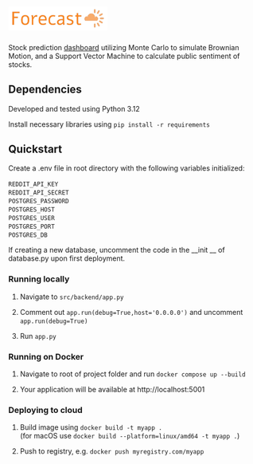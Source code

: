 # <img src='src/frontend/static/imgs/logo_small.png' width=200/>

Stock prediction [dashboard](https://forecastapp.onrender.com/) utilizing Monte Carlo to simulate Brownian Motion, and a Support Vector Machine to calculate public sentiment of stocks.

## Dependencies
Developed and tested using Python 3.12

Install necessary libraries using `pip install -r requirements`

## Quickstart

Create a .env file in root directory with the following variables initialized:

`REDDIT_API_KEY`  
`REDDIT_API_SECRET`  
`POSTGRES_PASSWORD`  
`POSTGRES_HOST`  
`POSTGRES_USER`  
`POSTGRES_PORT`    
`POSTGRES_DB`

If creating a new database, uncomment the code in the __init __ of database.py upon first deployment.

### Running locally

1. Navigate to `src/backend/app.py`

2. Comment out `app.run(debug=True,host='0.0.0.0')` and uncomment `app.run(debug=True)`

3. Run `app.py`

### Running on Docker
1. Navigate to root of project folder and run `docker compose up --build`

2. Your application will be available at http://localhost:5001

### Deploying to cloud

1. Build image using `docker build -t myapp . `  
(for macOS use `docker build --platform=linux/amd64 -t myapp .`)

2. Push to registry, e.g. `docker push myregistry.com/myapp`
